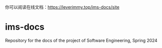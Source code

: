 你可以阅读在线文档：https://leverimmy.top/ims-docs/site
# ims-docs
Repository for the docs of the project of Software Engineering, Spring 2024
